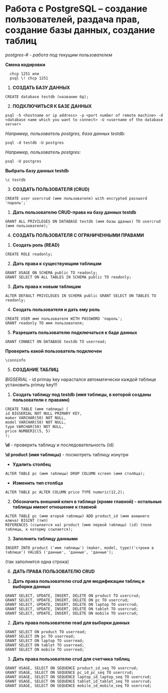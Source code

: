 Работа с PostgreSQL – создание пользователей, раздача прав, создание базы данных, создание таблиц
=============================

*postgres-# - работа под текущим пользователем* 

**Смена кодировки**
```
  chcp 1251 или
  psql \! chcp 1251
```

1. **СОЗДАТЬ БАЗУ ДАННЫХ**
```
CREATE database testdb (название бд);
```

2. **ПОДКЛЮЧИТЬСЯ К БАЗЕ ДАННЫХ**
```
psql -h <hostname or ip address> -p <port number of remote machine> -d <database name which you want to connect> -U <username of the database server>
```
*Например, пользователь postgres, база данных testdb:*
```
psql -d testdb -U postgres
```
*Например, пользователь postgres:*
```
psql -U postgres
```
**Выбрать базу данных testdb**
```
\c testdb
```

3. **СОЗДАТЬ ПОЛЬЗОВАТЕЛЯ (CRUD)**
```
CREATE user usercrud (имя пользователя) with encrypted password 'пароль';`
```
1) **Дать пользователю CRUD-права на базу данных testdb**
```
GRANT ALL PRIVILEGES ON DATABASE testdb (имя базы дданых) TO usercrud (имя пользователя);`
```

4. **СОЗДАТЬ ПОЛЬЗОВАТЕЛЯ С ОГРАНИЧЕННЫМИ ПРАВАМИ**

1) **Создать роль (READ)**
```
CREATE ROLE readonly;
```
2) **Дать права к существующим таблицам**
```
GRANT USAGE ON SCHEMA public TO readonly;
GRANT SELECT ON ALL TABLES IN SCHEMA public TO readonly;
```
3) **Дать права к новым таблицам**
```
ALTER DEFAULT PRIVILEGES IN SCHEMA public GRANT SELECT ON TABLES TO readonly;
```
4) **Создать пользователя и дать ему роль**
```
CREATE USER имя пользователя WITH PASSWORD 'пароль';
GRANT readonly TO имя пользователя;
```
5) **Разрешить пользователю подключаться к баде данных**
```
GRANT CONNECT ON DATABASE testdb TO userread;
```
**Проверить какой пользователь подключен**
```
\conninfo
```

5. **СОЗДАНИЕ ТАБЛИЦ**

*BIGSERIAL* - id primay key нарастался автоматически
каждой таблице установить primay key!!!

1) **Создать таблицу под testdb (имя таблицы, в которой созданы пользователи с правами)**
```
CREATE TABLE (имя таблицы) (
id BIGSERIAL NOT NULL PRIMARY KEY,
maker VARCHAR(50) NOT NULL,
model VARCHAR(50) NOT NULL,
type VARCHAR(50) NOT NULL,
price NUMBERIC(5, 5)
);
```
**\d** - проверить таблицу и последовательность (id)

**\d product (имя таблицы)** - посмотреть таблицу изнутри

- **Удалить столбец**
```
ALTER TABLE pc (имя таблицы) DROP COLUMN screen (имя столбца);
```
- **Изменить тип столбца**
```
ALTER TABLE pc ALTER COLUMN price TYPE numeric(12,2);
```
2) **Обозначить внешний ключ в таблице (кроме главной) - остальные таблицы имеют отношение к главной**
```
ALTER TABLE pc (имя второй таблицы) ADD product_id (имя внешнего ключа) BIGINT (тип) 
REFERENCES (ссылается на) product (имя первой таблицы) (id) (поле таблицы, к которму ссылается);
```
3) **Заполнить таблицу данными**
```
INSERT INTO product ('имя таблицы') (maker, model, type)('строки в таблице') VALUES ('данные', 'данные', 'данные');
```
(так заполнится одна строка) 


6. **ДАТЬ ПРАВА ПОЛЬЗОВАТЕЛЮ CRUD**

1) **Дать права пользователю crud для модификации таблиц и выборки данных**
```
GRANT SELECT, UPDATE, INSERT, DELETE ON product TO usercrud;
GRANT SELECT, UPDATE, INSERT, DELETE ON pc TO usercrud;
GRANT SELECT, UPDATE, INSERT, DELETE ON laptop TO usercrud;
GRANT SELECT, UPDATE, INSERT, DELETE ON tablet TO usercrud;
GRANT SELECT, UPDATE, INSERT, DELETE ON mobile TO usercrud;
```
2) **Дать права пользователю read для выборки данных**
```
GRANT SELECT ON product TO userread;
GRANT SELECT ON pc TO userread;
GRANT SELECT ON laptop TO userread;
GRANT SELECT ON tablet TO userread;
GRANT SELECT ON mobile TO userread;`
```
3) **Дать права пользователю crud для счетчика таблиц**
```
GRANT USAGE, SELECT ON SEQUENCE product_id_seq TO usercrud;
GRANT USAGE, SELECT ON SEQUENCE pc_id_pc_seq TO usercrud;
GRANT USAGE, SELECT ON SEQUENCE laptop_id_laptop_seq TO usercrud;
GRANT USAGE, SELECT ON SEQUENCE tablet_id_tablet_seq TO usercrud;
GRANT USAGE, SELECT ON SEQUENCE mobile_id_mobile_seq TO usercrud;
```
